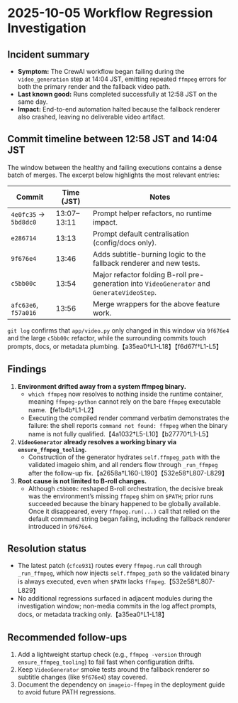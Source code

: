 # 2025-10-05 Workflow Regression Investigation

## Incident summary
- **Symptom:** The CrewAI workflow began failing during the `video_generation` step at 14:04 JST, emitting repeated `ffmpeg` errors for both the primary render and the fallback video path.
- **Last known good:** Runs completed successfully at 12:58 JST on the same day.
- **Impact:** End-to-end automation halted because the fallback renderer also crashed, leaving no deliverable video artifact.

## Commit timeline between 12:58 JST and 14:04 JST
The window between the healthy and failing executions contains a dense batch of merges. The excerpt below highlights the most relevant entries:

| Commit | Time (JST) | Notes |
| --- | --- | --- |
| `4e0fc35` → `5bd8dc0` | 13:07–13:11 | Prompt helper refactors, no runtime impact. |
| `e286714` | 13:13 | Prompt default centralisation (config/docs only). |
| `9f676e4` | 13:46 | Adds subtitle-burning logic to the fallback renderer and new tests. |
| `c5bb00c` | 13:54 | Major refactor folding B-roll pre-generation into `VideoGenerator` and `GenerateVideoStep`. |
| `afc63e6`, `f57a016` | 13:56 | Merge wrappers for the above feature work. |

`git log` confirms that `app/video.py` only changed in this window via `9f676e4` and the large `c5bb00c` refactor, while the surrounding commits touch prompts, docs, or metadata plumbing.【a35ea0†L1-L18】【f6d67f†L1-L5】

## Findings
1. **Environment drifted away from a system ffmpeg binary.**
   - `which ffmpeg` now resolves to nothing inside the runtime container, meaning `ffmpeg-python` cannot rely on the bare `ffmpeg` executable name.【fe1b4b†L1-L2】
   - Executing the compiled render command verbatim demonstrates the failure: the shell reports `command not found: ffmpeg` when the binary name is not fully qualified.【4a1032†L5-L10】【b27770†L1-L5】
2. **`VideoGenerator` already resolves a working binary via `ensure_ffmpeg_tooling`.**
   - Construction of the generator hydrates `self.ffmpeg_path` with the validated imageio shim, and all renders flow through `_run_ffmpeg` after the follow-up fix.【a2658a†L160-L190】【532e58†L807-L829】
3. **Root cause is not limited to B-roll changes.**
   - Although `c5bb00c` reshaped B-roll orchestration, the decisive break was the environment’s missing `ffmpeg` shim on `$PATH`; prior runs succeeded because the binary happened to be globally available. Once it disappeared, every `ffmpeg.run(...)` call that relied on the default command string began failing, including the fallback renderer introduced in `9f676e4`.

## Resolution status
- The latest patch (`cfce931`) routes every `ffmpeg.run` call through `_run_ffmpeg`, which now injects `self.ffmpeg_path` so the validated binary is always executed, even when `$PATH` lacks `ffmpeg`.【532e58†L807-L829】
- No additional regressions surfaced in adjacent modules during the investigation window; non-media commits in the log affect prompts, docs, or metadata tracking only.【a35ea0†L1-L18】

## Recommended follow-ups
1. Add a lightweight startup check (e.g., `ffmpeg -version` through `ensure_ffmpeg_tooling`) to fail fast when configuration drifts.
2. Keep `VideoGenerator` smoke tests around the fallback renderer so subtitle changes (like `9f676e4`) stay covered.
3. Document the dependency on `imageio-ffmpeg` in the deployment guide to avoid future PATH regressions.
